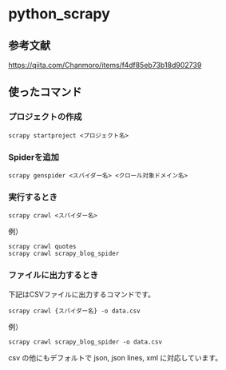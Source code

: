 # python_scrapy

## 参考文献
https://qiita.com/Chanmoro/items/f4df85eb73b18d902739

## 使ったコマンド
### プロジェクトの作成
```
scrapy startproject <プロジェクト名>
```

### Spiderを追加
```
scrapy genspider <スパイダー名> <クロール対象ドメイン名>
```

### 実行するとき
```
scrapy crawl <スパイダー名>
```

例）
```
scrapy crawl quotes
scrapy crawl scrapy_blog_spider
```

### ファイルに出力するとき
下記はCSVファイルに出力するコマンドです。
```
scrapy crawl {スパイダー名} -o data.csv
```
例）
```
scrapy crawl scrapy_blog_spider -o data.csv
```
csv の他にもデフォルトで json, json lines, xml に対応しています。
